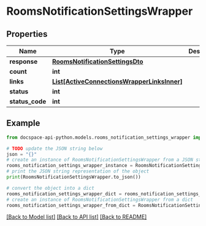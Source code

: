 # RoomsNotificationSettingsWrapper

## Properties

Name | Type | Description | Notes
------------ | ------------- | ------------- | -------------
**response** | [**RoomsNotificationSettingsDto**](RoomsNotificationSettingsDto.md) |  | [optional] 
**count** | **int** |  | [optional] 
**links** | [**List[ActiveConnectionsWrapperLinksInner]**](ActiveConnectionsWrapperLinksInner.md) |  | [optional] 
**status** | **int** |  | [optional] 
**status_code** | **int** |  | [optional] 

## Example

```python
from docspace-api-python.models.rooms_notification_settings_wrapper import RoomsNotificationSettingsWrapper

# TODO update the JSON string below
json = "{}"
# create an instance of RoomsNotificationSettingsWrapper from a JSON string
rooms_notification_settings_wrapper_instance = RoomsNotificationSettingsWrapper.from_json(json)
# print the JSON string representation of the object
print(RoomsNotificationSettingsWrapper.to_json())

# convert the object into a dict
rooms_notification_settings_wrapper_dict = rooms_notification_settings_wrapper_instance.to_dict()
# create an instance of RoomsNotificationSettingsWrapper from a dict
rooms_notification_settings_wrapper_from_dict = RoomsNotificationSettingsWrapper.from_dict(rooms_notification_settings_wrapper_dict)
```
[[Back to Model list]](../README.md#documentation-for-models) [[Back to API list]](../README.md#documentation-for-api-endpoints) [[Back to README]](../README.md)


